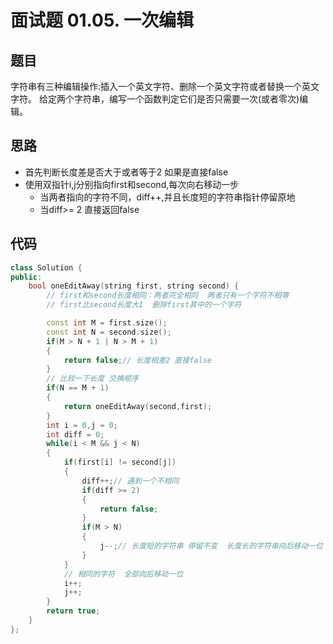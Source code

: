 # 面试题 01.05. 一次编辑

## 题目
字符串有三种编辑操作:插入一个英文字符、删除一个英文字符或者替换一个英文字符。 给定两个字符串，编写一个函数判定它们是否只需要一次(或者零次)编辑。

## 思路

* 首先判断长度差是否大于或者等于2  如果是直接false
* 使用双指针i,j分别指向first和second,每次向右移动一步
  * 当两者指向的字符不同，diff++,并且长度短的字符串指针停留原地
  * 当diff>= 2 直接返回false


## 代码

```cpp
class Solution {
public:
    bool oneEditAway(string first, string second) {
        // first和second长度相同：两者完全相同  两者只有一个字符不相等
        // first比second长度大1  删除first其中的一个字符

        const int M = first.size();
        const int N = second.size();
        if(M > N + 1 | N > M + 1)
        {
            return false;// 长度相差2 直接false
        }
        // 比较一下长度 交换顺序
        if(N == M + 1)
        {
            return oneEditAway(second,first);
        }
        int i = 0,j = 0;
        int diff = 0;
        while(i < M && j < N)
        {
            if(first[i] != second[j])
            {
                diff++;// 遇到一个不相同
                if(diff >= 2)
                {
                    return false;
                }
                if(M > N)
                {
                    j--;// 长度短的字符串 停留不变  长度长的字符串向后移动一位
                }
            }
            // 相同的字符  全部向后移动一位
            i++;
            j++;
        }
        return true;
    }
};

```
